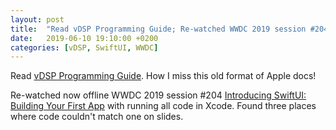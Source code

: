 ```yaml
---
layout: post
title:  "Read vDSP Programming Guide; Re-watched WWDC 2019 session #204 video Introducing SwiftUI: Building Your First App"
date:   2019-06-10 19:10:00 +0200
categories: [vDSP, SwiftUI, WWDC]
---
```

Read [vDSP Programming Guide](https://developer.apple.com/library/archive/documentation/Performance/Conceptual/vDSP_Programming_Guide/Introduction/Introduction.html). How I miss this old format of Apple docs!

Re-watched now offline WWDC 2019 session #204 [Introducing SwiftUI: Building Your First App](https://developer.apple.com/videos/play/wwdc2019/204/) with running all code in Xcode. Found three places where code couldn't match one on slides.

